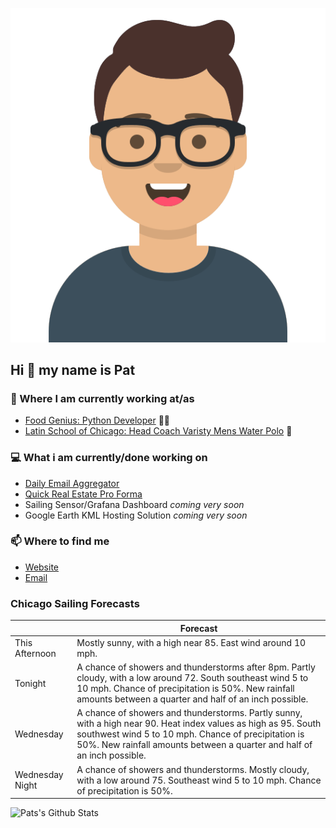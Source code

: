 [![Social banner for p-j-falconer](https://raw.githubusercontent.com/P-J-FALCONER/P-J-FALCONER/master/assets/avataaars.svg)](https://patfalconer.com/)
## Hi :wave: my name is Pat

### 💼 Where I am currently working at/as
- [Food Genius: Python Developer](https://getfoodgenius.com/) 🍔🐍
- [Latin School of Chicago: Head Coach Varisty Mens Water Polo](https://www.latinschool.org/) 🤽


### 💻 What i am currently/done working on
 - [Daily Email Aggregator](https://github.com/P-J-FALCONER/dott_daily_mail)
 - [Quick Real Estate Pro Forma](https://github.com/P-J-FALCONER/henry)
 - Sailing Sensor/Grafana Dashboard *coming very soon*
 - Google Earth KML Hosting Solution *coming very soon*

### 📫 Where to find me
 - [Website](https://patfalconer.com/)
 - [Email](mailto:patrick.j.falconer@gmail.com)


### Chicago Sailing Forecasts
|   | Forecast  |
|---|---|
| This Afternoon | Mostly sunny, with a high near 85. East wind around 10 mph. |
| Tonight | A chance of showers and thunderstorms after 8pm. Partly cloudy, with a low around 72. South southeast wind 5 to 10 mph. Chance of precipitation is 50%. New rainfall amounts between a quarter and half of an inch possible. |
| Wednesday | A chance of showers and thunderstorms. Partly sunny, with a high near 90. Heat index values as high as 95. South southwest wind 5 to 10 mph. Chance of precipitation is 50%. New rainfall amounts between a quarter and half of an inch possible. |
| Wednesday Night | A chance of showers and thunderstorms. Mostly cloudy, with a low around 75. Southeast wind 5 to 10 mph. Chance of precipitation is 50%. |

![Pats's Github Stats](https://github-readme-stats.vercel.app/api?username=p-j-falconer&show_icons=true&theme=radical)

